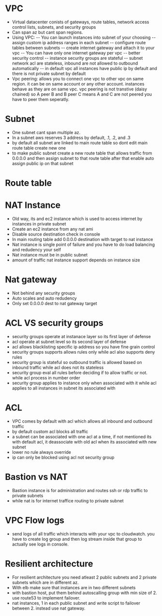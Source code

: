 # VPC
- Virtual datacenter conists of gateways, route tables, network access control lists, subnets, and security groups
- Can span az but cant span regions.
- Using VPC:
-- You can launch instances into subnet of your choosing
-- assign custom ip address ranges in each subnet
-- configure route tables between subnets
-- create internet gateway and attach it to your vpc
-- You can have only one internet gateway per vpc
-- better security control
-- instance security groups are stateful
-- subnet network acl are stateless, inbound are not allowed to outbound automatically
-- in default vpc all instances have public ip by default and there is not private subnet by default
- Vpc peering: allows you to connect one vpc to other vpc on same region. it can be on same account or any other
account. instances behave as they are on same vpc. vpc peering is not transtive (daisy chained) so A peer B and B peer C means
A and C are not peered you have to peer them seperatly.

# Subnet
- One subnet cant span multiple az.
- In a subnet aws reserves 3 address by default, .1, .2, and .3
- by default all subnet are linked to main route table so dont edit main route table create new one
- to make public subnet create a new route table that allows traffic from 0.0.0.0 and then assign subnet to that
route table after that enable auto assign public ip on that subnet

# Route table


# NAT Instance
- Old way, its and ec2 instance which is used to access internet by instances in private subnet
- Create an ec2 instance from any nat ami
- Disable source destination check in console
- In main routing table add 0.0.0.0 destination with target to nat instance
- Nat instance is single point of failure and you have to do load balancing and redudency your self
- Nat instance must be in public subnet
- amount of traffic nat instance support depends on instance size

# Nat gateway
- Not behind any security groups
- Auto scales and auto redudency
- Only set 0.0.0.0 dest to nat gateway target

# ACL VS security groups
- security groups operate at instanace layer so its first layer of defense
- acl operate at subnet level so its second layer of defense
- acl allows blacklisting specific ip address so you have fine grain control
- security groups supports allows rules only while acl also supports deny rules 
- security group is stateful so outbound traffic is allowed based on inbound traffic while acl does not its stateless
- security group eval all rules before deciding if to allow traffic or not. while acl process in number order
- security group applies to instance only when associated with it while acl applies to all instances in subnet its
associated with

# ACL
- VPC comes by default with acl which allows all inbound and outbound traffic
- by default custom acl blocks all traffic
- a subnet can be associated with one acl at a time, if not mentioned its with default acl, it deassociate with
old acl when its associated with new subnet
- lower no rule always override
- ip can only be blocked using acl not security group

# Bastion vs NAT
- Bastion instance is for administration and routes ssh or rdp traffic to private subnets
- while nat is for internet traffice routing to private subnet

# VPC Flow logs
- send logs of all traffic which interacts with your vpc to cloudwatch. you have to create log group and then log
stream inside that group to actually see logs in console.

# Resilient architecture
- For resilient architecture you need atleast 2 public subnets and 2 private subnets which are in different az.
- With elb make sure that instances are in two different subnets
- with bastion host, put them behind autoscalling group with min size of 2. use route53 to implement failover.
- nat instances, 1 in each public subnet and write script to failover between 2. instead use nat gateway.
